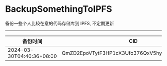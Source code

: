 # BackupSomethingToIPFS
备份一些个人比较在意的代码存储库到 IPFS, 不定期更新

---

| 备份时间                  | CID                                            |
| ------------------------- | ---------------------------------------------- |
| 2024-03-30T04:40:36+08:00 | QmZD2EpoVTytF3HP1cX3Ufo376QxV5hyJEJwjmESAWfy2a |

